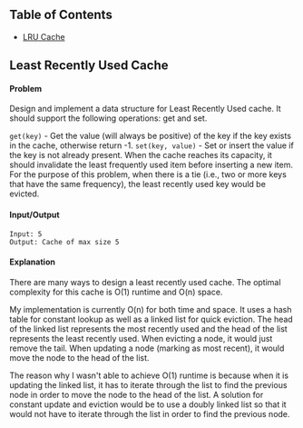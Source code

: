 ## Table of Contents
- [LRU Cache](#least-recently-used-cache)

## Least Recently Used Cache
#### Problem
Design and implement a data structure for Least Recently Used cache. It should support the following operations: get and set.

`get(key)` - Get the value (will always be positive) of the key if the key exists in the cache, otherwise return -1.
`set(key, value)` - Set or insert the value if the key is not already present. When the cache reaches its capacity, it should invalidate the least frequently used item before inserting a new item. For the purpose of this problem, when there is a tie (i.e., two or more keys that have the same frequency), the least recently used key would be evicted.

#### Input/Output
```
Input: 5
Output: Cache of max size 5
```

#### Explanation
There are many ways to design a least recently used cache. The optimal complexity for this cache is O(1) runtime and O(n) space. 

My implementation is currently O(n) for both time and space. It uses a hash table for constant lookup as well as a linked list for quick eviction. The head of the linked list represents the most recently used and the head of the list represents the least recently used. When evicting a node, it would just remove the tail. When updating a node (marking as most
recent), it would move the node to the head of the list. 

The reason why I wasn't able to achieve O(1) runtime is because when it is updating the linked list, it has to iterate through the list to find the previous node in order to move the node to the head of the list. A solution for constant update and eviction would be to use a doubly linked list so that it would not have to iterate through the list in order to find the previous node. 
